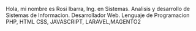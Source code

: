 Hola, mi nombre es Rosi Ibarra, Ing. en Sistemas.
Analisis y desarrollo de Sistemas de Informacion.
Desarrollador Web.
Lenguaje de Programacion PHP, HTML CSS, JAVASCRIPT, LARAVEL,MAGENTO2

<!---
rosialix/rosialix is a ✨ special ✨ repository because its `README.md` (this file) appears on your GitHub profile.
You can click the Preview link to take a look at your changes.
--->
